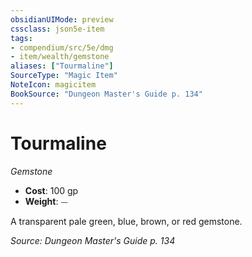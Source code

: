 ```yaml
---
obsidianUIMode: preview
cssclass: json5e-item
tags:
- compendium/src/5e/dmg
- item/wealth/gemstone
aliases: ["Tourmaline"]
SourceType: "Magic Item"
NoteIcon: magicitem
BookSource: "Dungeon Master's Guide p. 134"
---
```

# Tourmaline
*Gemstone*  

- **Cost**: 100 gp
- **Weight**: ⏤

A transparent pale green, blue, brown, or red gemstone.

*Source: Dungeon Master's Guide p. 134*
